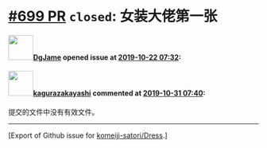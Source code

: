 # [\#699 PR](https://github.com/komeiji-satori/Dress/pull/699) `closed`: 女装大佬第一张

#### <img src="https://avatars.githubusercontent.com/u/33659065?v=4" width="50">[DgJame](https://github.com/DgJame) opened issue at [2019-10-22 07:32](https://github.com/komeiji-satori/Dress/pull/699):



#### <img src="https://avatars.githubusercontent.com/u/2824841?u=b6e28fbc3f5ac12daf4b9a169194996ca20b57fb&v=4" width="50">[kagurazakayashi](https://github.com/kagurazakayashi) commented at [2019-10-31 07:40](https://github.com/komeiji-satori/Dress/pull/699#issuecomment-548250234):

提交的文件中没有有效文件。


-------------------------------------------------------------------------------



[Export of Github issue for [komeiji-satori/Dress](https://github.com/komeiji-satori/Dress).]
